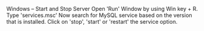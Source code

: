 Windows – Start and Stop Server
Open 'Run' Window by using Win key + R.
Type 'services.msc'
Now search for MySQL service based on the version that is installed.
Click on 'stop', 'start' or 'restart' the service option.